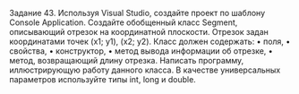Задание 43. Используя Visual Studio, создайте проект по шаблону Console Application.
Создайте обобщенный класс Segment, описывающий отрезок на координатной плоскости. Отрезок задан координатами точек (x1; y1), (x2; y2). Класс должен содержать:
•	поля, 
•	свойства,
•	конструктор, 
•	метод вывода информации об отрезке,
•	метод, возвращающий длину отрезка. 
Написать программу, иллюстрирующую работу данного класса. В качестве универсальных параметров используйте типы int, long  и double.
